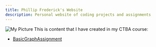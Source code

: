 ```yaml
---
title: Phillip Frederick's Website
description: Personal website of coding projects and assignments
---
```

![My Picture](/pics/Phillip.jpg)
This is content that I have created in my CTBA course: 

- [BasicGraphAssignment](/Visualization/index.md)
